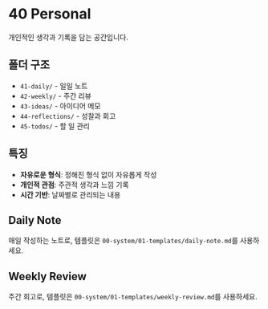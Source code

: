 # 40 Personal

개인적인 생각과 기록을 담는 공간입니다.

## 폴더 구조

- `41-daily/` - 일일 노트
- `42-weekly/` - 주간 리뷰
- `43-ideas/` - 아이디어 메모
- `44-reflections/` - 성찰과 회고
- `45-todos/` - 할 일 관리

## 특징

- **자유로운 형식**: 정해진 형식 없이 자유롭게 작성
- **개인적 관점**: 주관적 생각과 느낌 기록
- **시간 기반**: 날짜별로 관리되는 내용

## Daily Note

매일 작성하는 노트로, 템플릿은 `00-system/01-templates/daily-note.md`를 사용하세요.

## Weekly Review

주간 회고로, 템플릿은 `00-system/01-templates/weekly-review.md`를 사용하세요.
